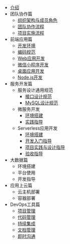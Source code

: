 * [介绍](README.md)
* 团队协作篇
  * [组织架构与成员角色](team-collaboration/组织架构与成员角色.md)
  * [团队协作流程](team-collaboration/团队协作流程.md)
  * [项目实施流程](team-collaboration/项目实施流程.md)
* 前端应用篇
  * [开发环境](front-end-app/开发环境.md)
  * [编码规范](front-end-app/编码规范.md)
  * [Web应用开发](front-end-app/Web应用开发.md)
  * [微信小程序开发](front-end-app/微信小程序开发.md)
  * [桌面应用开发](front-end-app/桌面应用开发.md)
  * [Node.js开发](front-end-app/Node.js开发.md)
* 服务开发篇
  * 服务设计通用规范
    * [接口设计规范](server-app-common/接口设计规范.md)
    * [MySQL设计规范](server-app-common/MySQL设计规范.md)
  * 微服务开发
    * [环境搭建](micro-service/环境搭建.md)
    * [实践指导](micro-service/实践指导.md)
  * Serverless应用开发
    * [环境搭建](serverless-app/环境搭建.md)
    * [开发入门指导](serverless-app/开发入门指导.md)
    * [项目实践与设计指导](serverless-app/项目实践与设计指导.md)
    * [验收指导](serverless-app/验收指导.md)
* 大数据篇
  * 环境搭建
  * 平台使用
  * 开发指导
* 应用上云篇
  * 云主机部署
  * 容器部署
* DevOps工具篇
  * [项目管理](devops-tools/项目管理.md)
  * [代码管理](devops-tools/代码管理.md) 
  * [持续集成](devops-tools/持续集成.md)
  * [文档管理](devops-tools/文档管理.md)
  * [即时沟通](devops-tools/即时沟通.md)